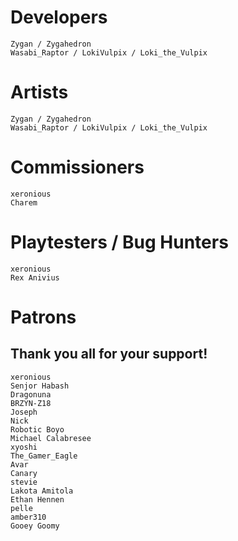 # Developers
	Zygan / Zygahedron
	Wasabi_Raptor / LokiVulpix / Loki_the_Vulpix

# Artists
	Zygan / Zygahedron
	Wasabi_Raptor / LokiVulpix / Loki_the_Vulpix

# Commissioners
	xeronious
	Charem

# Playtesters / Bug Hunters
	xeronious
	Rex Anivius

# Patrons
## Thank you all for your support!
	xeronious
	Senjor Habash
	Dragonuna
	BRZYN-Z18
	Joseph
	Nick
	Robotic Boyo
	Michael Calabresee
	xyoshi
	The_Gamer_Eagle
	Avar
	Canary
	stevie
	Lakota Amitola
	Ethan Hennen
	pelle
	amber310
	Gooey Goomy
